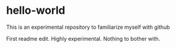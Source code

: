 # hello-world
This is an experimental repository to familiarize myself with github

First readme edit. Highly experimental. Nothing to bother with.
